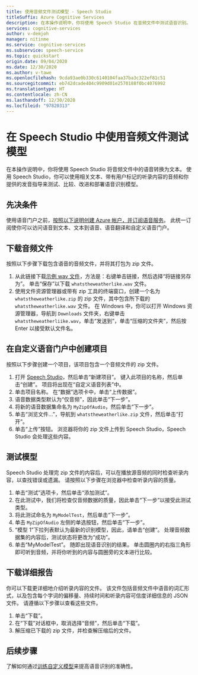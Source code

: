 ```yaml
---
title: 使用音频文件测试模型 - Speech Studio
titleSuffix: Azure Cognitive Services
description: 在本操作说明中，你将使用 Speech Studio 在音频文件中测试语音识别。
services: cognitive-services
author: v-demjoh
manager: nitinme
ms.service: cognitive-services
ms.subservice: speech-service
ms.topic: quickstart
origin.date: 09/04/2020
ms.date: 12/30/2020
ms.author: v-tawe
ms.openlocfilehash: 9cda93ae0b330c6140104faa37ba3c322ef81c51
ms.sourcegitcommit: eb742dcade404c9909d01e2570188f0bc4076992
ms.translationtype: HT
ms.contentlocale: zh-CN
ms.lasthandoff: 12/30/2020
ms.locfileid: "97820313"
---
```

# <a name="test-a-model-using-an-audio-file-in-speech-studio"></a>在 Speech Studio 中使用音频文件测试模型

在本操作说明中，你将使用 Speech Studio 将音频文件中的语音转换为文本。 使用 Speech Studio，你可以使用相关文本、带有用户标记的听录内容的音频和你提供的发音指导来测试、比较、改进和部署语音识别模型。

## <a name="prerequisites"></a>先决条件

使用语音门户之前，[按照以下说明创建 Azure 帐户，并订阅语音服务](../custom-speech-overview.md#set-up-your-azure-account)。 此统一订阅使你可以访问语音到文本、文本到语音、语音翻译和自定义语音门户。

## <a name="download-an-audio-file"></a>下载音频文件

按照以下步骤下载包含语音的音频文件，并将其打包为 zip 文件。

1. 从此链接下载[示例 wav 文件](https://raw.githubusercontent.com/Azure-Samples/cognitive-services-speech-sdk/f9807b1079f3a85f07cbb6d762c6b5449d536027/samples/cpp/windows/console/samples/whatstheweatherlike.wav)，方法是：右键单击链接，然后选择“将链接另存为”。 单击“保存”以下载 `whatstheweatherlike.wav` 文件。
2. 使用文件资源管理器或带有 zip 工具的终端窗口，创建一个名为 `whatstheweatherlike.zip` 的 zip 文件，其中包含所下载的 `whatstheweatherlike.wav` 文件。 在 Windows 中，你可以打开 Windows 资源管理器，导航到 `Downloads` 文件夹，右键单击 `whatstheweatherliike.wav`，单击“发送到”，单击“压缩的文件夹”，然后按 Enter 以接受默认文件名。

## <a name="create-a-project-in-the-custom-speech-portal"></a>在自定义语音门户中创建项目

按照以下步骤创建一个项目，该项目包含一个音频文件的 zip 文件。

1. 打开 [Speech Studio](https://speech.azure.cn/)，然后单击“新建项目”。 键入此项目的名称，然后单击“创建”。 项目将出现在“自定义语音列表”中。
2. 单击项目名称。 在“数据”选项卡中，单击“上传数据”。
3. 语音数据类型默认为“仅音频”，因此单击“下一步”。
4. 将新的语音数据集命名为 `MyZipOfAudio`，然后单击“下一步”。
5. 单击“浏览文件...”，导航到 `whatstheweatherlike.zip` 文件，然后单击“打开”。
6. 单击“上传”按钮。 浏览器将你的 zip 文件上传到 Speech Studio，Speech Studio 会处理这些内容。

## <a name="test-a-model"></a>测试模型

Speech Studio 处理完 zip 文件的内容后，可以在播放源音频的同时检查听录内容，以查找错误或遗漏。 请按照以下步骤在浏览器中检查听录内容的质量。

1. 单击“测试”选项卡，然后单击“添加测试”。
2. 在此测试中，我们将检查仅音频数据的质量，因此单击“下一步”以接受此测试类型。
3. 将此测试命名为 `MyModelTest`，然后单击“下一步”。
4. 单击 `MyZipOfAudio` 左侧的单选按钮，然后单击“下一步”。
5. “模型 1”下拉列表默认为最新的识别模型，因此，请单击“创建”。 处理音频数据集的内容后，测试状态将更改为“成功”。
6. 单击“MyModelTest”。 随即出现语音识别的结果。 单击圆圈内的右指三角形即可听到音频，并将你听到的内容与圆圈旁的文本进行比较。

## <a name="download-detailed-results"></a>下载详细报告

你可以下载更详细地介绍听录内容的文件。 该文件包括音频文件中语音的词汇形式，以及包含每个字词的偏移量、持续时间和听录内容可信度详细信息的 JSON 文件。 请遵循以下步骤以查看这些文件。

1. 单击“下载”。
2. 在“下载”对话框中，取消选择“音频”，然后单击“下载”。
3. 解压缩已下载的 zip 文件，并检查解压缩后的文件。

## <a name="next-steps"></a>后续步骤

了解如何通过[训练自定义模型](../how-to-custom-speech-test-and-train.md)来提高语音识别的准确性。